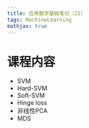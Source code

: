 ```yaml
---
title: 应用数学基础笔记（22）
tags: MachineLearning
mathjax: true
---
```


# 课程内容
+ SVM
+ Hard-SVM
+ Soft-SVM
+ Hinge loss
+ 非线性PCA
+ MDS
